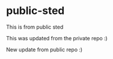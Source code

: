 # public-sted

This is from public sted

This was updated from the private repo :) 

New update from public repo :) 
